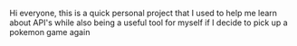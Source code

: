 Hi everyone, this is a quick personal project that I used to help me learn about API's while also being a useful tool for myself if I decide to pick up a pokemon game again
